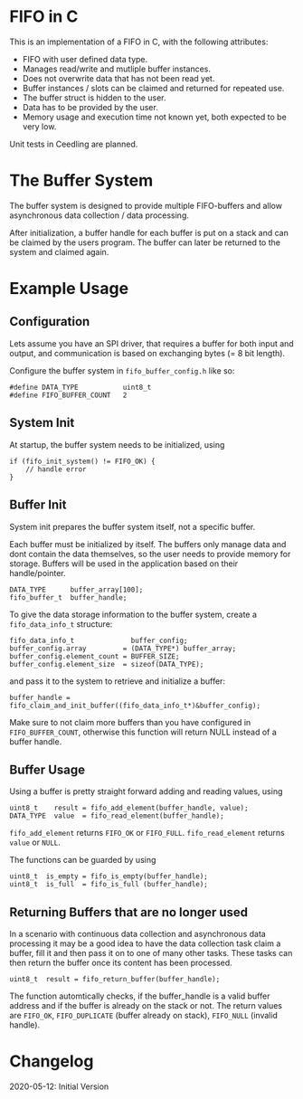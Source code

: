 FIFO in C
===

This is an implementation of a FIFO in C, with the following attributes:

- FIFO with user defined data type.
- Manages read/write and mutliple buffer instances.
- Does not overwrite data that has not been read yet.
- Buffer instances / slots can be claimed and returned for repeated use.
- The buffer struct is hidden to the user.
- Data has to be provided by the user.
- Memory usage and execution time not known yet, both expected to be very low.
  
Unit tests in Ceedling are planned.

The Buffer System
===

The buffer system is designed to provide multiple FIFO-buffers and allow
asynchronous data collection / data processing.

After initialization, a buffer handle for each buffer is put on a stack and can
be claimed by the users program. The buffer can later be returned to the
system and claimed again.

Example Usage
===

## Configuration

Lets assume you have an SPI driver, that requires a buffer for both input and
output, and communication is based on exchanging bytes (= 8 bit length).

Configure the buffer system in `fifo_buffer_config.h` like so:
```
#define DATA_TYPE           uint8_t
#define FIFO_BUFFER_COUNT   2
```

## System Init

At startup, the buffer system needs to be initialized, using
```
if (fifo_init_system() != FIFO_OK) {
    // handle error
}
```

## Buffer Init

System init prepares the buffer system itself, not a specific buffer.

Each buffer must be initialized by itself. The buffers only manage data and
dont contain the data themselves, so the user needs to provide memory for
storage. Buffers will be used in the application based on their handle/pointer.

```
DATA_TYPE      buffer_array[100];
fifo_buffer_t  buffer_handle;
```

To give the data storage information to the buffer system, create a
`fifo_data_info_t` structure:
```
fifo_data_info_t              buffer_config;
buffer_config.array         = (DATA_TYPE*) buffer_array;
buffer_config.element_count = BUFFER_SIZE;
buffer_config.element_size  = sizeof(DATA_TYPE);
```
and pass it to the system to retrieve and initialize a buffer:
```
buffer_handle = fifo_claim_and_init_buffer((fifo_data_info_t*)&buffer_config);
```
Make sure to not claim more buffers than you have configured in
`FIFO_BUFFER_COUNT`, otherwise this function will return NULL instead of a buffer
handle.

## Buffer Usage

Using a buffer is pretty straight forward adding and reading values, using
```
uint8_t    result = fifo_add_element(buffer_handle, value);
DATA_TYPE  value  = fifo_read_element(buffer_handle);
```

`fifo_add_element` returns `FIFO_OK` or `FIFO_FULL`.
`fifo_read_element` returns `value` or `NULL`.

The functions can be guarded by using
```
uint8_t  is_empty = fifo_is_empty(buffer_handle);
uint8_t  is_full  = fifo_is_full (buffer_handle);
```

## Returning Buffers that are no longer used

In a scenario with continuous data collection and asynchronous data processing
it may be a good idea to have the data collection task claim a buffer, fill it
and then pass it on to one of many other tasks. These tasks can then return the
buffer once its content has been processed.
```
uint8_t  result = fifo_return_buffer(buffer_handle);
```
The function automtically checks, if the buffer_handle is a valid buffer
address and if the buffer is already on the stack or not. The return values are
`FIFO_OK`, `FIFO_DUPLICATE` (buffer already on stack), `FIFO_NULL` (invalid handle).

# Changelog

2020-05-12: Initial Version
